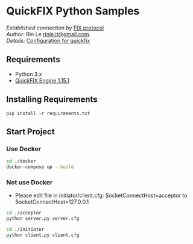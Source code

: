 # QuickFIX Python Samples #
*Established connection by* [FIX protocol](https://www.fixtrading.org/standards/)  
*Author:* Rin Le <rinle.it@gmail.com>.  
*Details:* [Configuration for quickfix](http://www.quickfixengine.org/quickfix/doc/html/configuration.html)  

## Requirements
* Python 3.x
* [QuickFIX Engine 1.15.1](http://www.quickfixengine.org/)

## Installing Requirements
```
pip install -r requirements.txt
```

## Start Project
### Use Docker
```sh
cd ./docker
docker-compose up --build
```

### Not use Docker
- Please edit file in initiator/client.cfg: SocketConnectHost=acceptor to SocketConnectHost=127.0.0.1
```sh
cd ./acceptor
python server.py server.cfg
```
```sh
cd ./initiator
python client.py client.cfg
```


